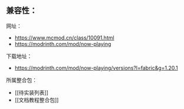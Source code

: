 兼容性：
- 

网址：
- https://www.mcmod.cn/class/10091.html
- https://modrinth.com/mod/now-playing

下载地址：
- https://modrinth.com/mod/now-playing/versions?l=fabric&g=1.20.1

所属整合包：
- [[待实装列表]]
- [[文档教程整合包]]